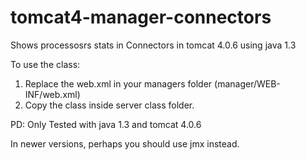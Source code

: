 tomcat4-manager-connectors
==========================

Shows processosrs stats in Connectors in tomcat 4.0.6 using java 1.3

To use the class:

1. Replace the web.xml in your managers folder (manager/WEB-INF/web.xml)
2. Copy the class inside server class folder.

PD: Only Tested with java 1.3 and tomcat 4.0.6

In newer versions, perhaps you should use jmx instead.

